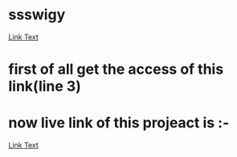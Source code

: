 # ssswigy

 [Link Text](https://cors-anywhere.herokuapp.com/ )
# first of all get the access of this link(line 3) 


# now live link of this projeact is :-
 [Link Text](http://prathamswiggy.netlify.app)
